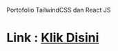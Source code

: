 Portofolio TailwindCSS dan React JS
<h1>Link : <a href="https://my-portofolio-2.firebaseapp.com/#tentang">Klik Disini</a></h1>
